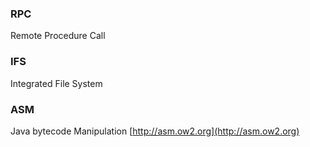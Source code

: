 ### **RPC**

Remote Procedure Call

### **IFS**

Integrated File System

### **ASM**

Java bytecode Manipulation
[http://asm.ow2.org](http://asm.ow2.org)
